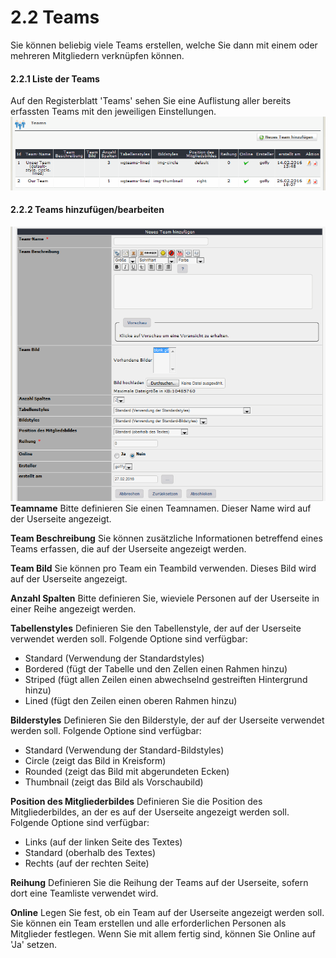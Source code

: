 # 2.2 Teams

Sie können beliebig viele Teams erstellen, welche Sie dann mit einem oder mehreren Mitgliedern verknüpfen können.

#### 2.2.1 Liste der Teams
Auf den Registerblatt 'Teams' sehen Sie eine Auflistung aller bereits erfassten Teams mit den jeweiligen Einstellungen.
![](../assets/2admin_teams_list.png)

#### 2.2.2 Teams hinzufügen/bearbeiten
![](../assets/2admin_teams_add.png)
**Teamname**
Bitte definieren Sie einen Teamnamen. Dieser Name wird auf der Userseite angezeigt.

**Team Beschreibung**
Sie können zusätzliche Informationen betreffend eines Teams erfassen, die auf der Userseite angezeigt werden.

**Team Bild**
Sie können pro Team ein Teambild verwenden. Dieses Bild wird auf der Userseite angezeigt.

**Anzahl Spalten**
Bitte definieren Sie, wieviele Personen auf der Userseite in einer Reihe angezeigt werden.

**Tabellenstyles**
Definieren Sie den Tabellenstyle, der auf der Userseite verwendet werden soll.
Folgende Optione sind verfügbar:
* Standard (Verwendung der Standardstyles)
* Bordered (fügt der Tabelle und den Zellen einen Rahmen hinzu)
* Striped (fügt allen Zeilen einen abwechselnd gestreiften Hintergrund hinzu)
* Lined (fügt den Zeilen einen oberen Rahmen hinzu)

**Bilderstyles**
Definieren Sie den Bilderstyle, der auf der Userseite verwendet werden soll.
Folgende Optione sind verfügbar:
* Standard (Verwendung der Standard-Bildstyles)
* Circle (zeigt das Bild in Kreisform)
* Rounded (zeigt das Bild mit abgerundeten Ecken)
* Thumbnail (zeigt das Bild als Vorschaubild)

**Position des Mitgliederbildes**
Definieren Sie die Position des Mitgliederbildes, an der es auf der Userseite angezeigt werden soll.
Folgende Optione sind verfügbar:
* Links (auf der linken Seite des Textes)
* Standard (oberhalb des Textes)
* Rechts (auf der rechten Seite)

**Reihung**
Definieren Sie die Reihung der Teams auf der Userseite, sofern dort eine Teamliste verwendet wird.

**Online**
Legen Sie fest, ob ein Team auf der Userseite angezeigt werden soll.
Sie können ein Team erstellen und alle erforderlichen Personen als Mitglieder festlegen. Wenn Sie mit allem fertig sind, können Sie Online auf 'Ja' setzen.
